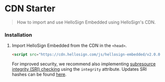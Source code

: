 # CDN Starter

> How to import and use HelloSign Embedded using HelloSign's CDN.

### Installation

1. Import HelloSign Embedded from the CDN in the `<head>`.

    ```html
    <script src="https://cdn.hellosign.com/js/hellosign-embedded/v2.0.0/embedded.production.min.js"></script>
    ```

    For improved security, we recommend also implementing [subresource integrity (SRI) checking](https://developer.mozilla.org/en-US/docs/Web/Security/Subresource_Integrity) using the `integrity` attribute. Updates SRI hashes can be found [here](https://github.com/HelloFax/hellosign-embedded/wiki/CDN-Links).
